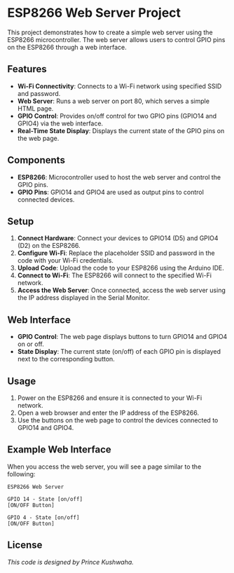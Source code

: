 # ESP8266 Web Server Project

This project demonstrates how to create a simple web server using the ESP8266 microcontroller. The web server allows users to control GPIO pins on the ESP8266 through a web interface. 

## Features

- **Wi-Fi Connectivity**: Connects to a Wi-Fi network using specified SSID and password.
- **Web Server**: Runs a web server on port 80, which serves a simple HTML page.
- **GPIO Control**: Provides on/off control for two GPIO pins (GPIO14 and GPIO4) via the web interface.
- **Real-Time State Display**: Displays the current state of the GPIO pins on the web page.

## Components

- **ESP8266**: Microcontroller used to host the web server and control the GPIO pins.
- **GPIO Pins**: GPIO14 and GPIO4 are used as output pins to control connected devices.

## Setup

1. **Connect Hardware**: Connect your devices to GPIO14 (D5) and GPIO4 (D2) on the ESP8266.
2. **Configure Wi-Fi**: Replace the placeholder SSID and password in the code with your Wi-Fi credentials.
3. **Upload Code**: Upload the code to your ESP8266 using the Arduino IDE.
4. **Connect to Wi-Fi**: The ESP8266 will connect to the specified Wi-Fi network.
5. **Access the Web Server**: Once connected, access the web server using the IP address displayed in the Serial Monitor.

## Web Interface

- **GPIO Control**: The web page displays buttons to turn GPIO14 and GPIO4 on or off.
- **State Display**: The current state (on/off) of each GPIO pin is displayed next to the corresponding button.

## Usage

1. Power on the ESP8266 and ensure it is connected to your Wi-Fi network.
2. Open a web browser and enter the IP address of the ESP8266.
3. Use the buttons on the web page to control the devices connected to GPIO14 and GPIO4.

## Example Web Interface

When you access the web server, you will see a page similar to the following:
```
ESP8266 Web Server

GPIO 14 - State [on/off]
[ON/OFF Button]

GPIO 4 - State [on/off]
[ON/OFF Button]
```

## License

*This code is designed by Prince Kushwaha.*
